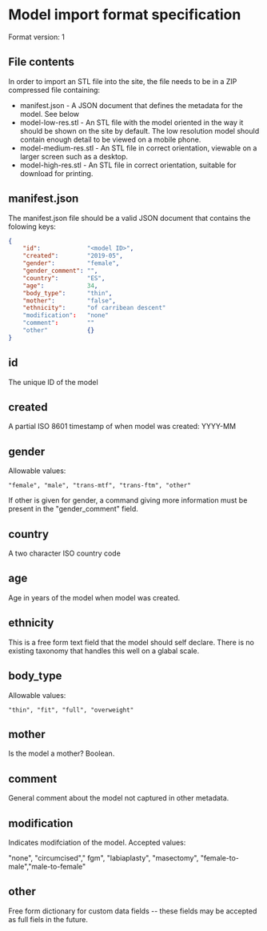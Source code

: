 Model import format specification
=================================

Format version: 1

File contents
-------------

In order to import an STL file into the site, the file
needs to be in a ZIP compressed file containing:

* manifest.json     - A JSON document that defines the metadata for the model. See below
* model-low-res.stl - An STL file with the model oriented in the way it should be shown on the
                    site by default. The low resolution model should contain enough detail
                    to be viewed on a mobile phone.
* model-medium-res.stl - An STL file in correct orientation, viewable on a larger screen such as 
                       a desktop.
* model-high-res.stl   - An STL file in correct orientation, suitable for download for printing.

manifest.json
-------------

The manifest.json file should be a valid JSON document that contains the 
folowing keys:

```json
{
    "id":             "<model ID>",
    "created":        "2019-05",
    "gender":         "female",
    "gender_comment": "",
    "country":        "ES",
    "age":            34,
    "body_type":      "thin",
    "mother":         "false",
    "ethnicity":      "of carribean descent"       
    "modification":   "none"
    "comment":        ""       
    "other"           {}
}
```

id
--

The unique ID of the model

created
-------

A partial ISO 8601 timestamp of when model was created: YYYY-MM


gender
------

Allowable values: 
 
`"female", "male", "trans-mtf", "trans-ftm", "other"`

If other is given for gender, a command giving more information must be present in
the "gender_comment" field.

country
-------

A two character ISO country code

age
---

Age in years of the model when model was created.


ethnicity
---------

This is a free form text field that the model should self declare. There is no existing taxonomy that handles
this well on a glabal scale. 


body_type
---------

Allowable values:

`"thin", "fit", "full", "overweight"`

mother
------

Is the model a mother? Boolean.


comment
-------

General comment about the model not captured in other metadata.


modification
------------

Indicates modifciation of the model. Accepted values:

   "none", "circumcised"," fgm", "labiaplasty", "masectomy", "female-to-male","male-to-female"

other
-----

Free form dictionary for custom data fields -- these fields may be accepted as full fiels in the future.

